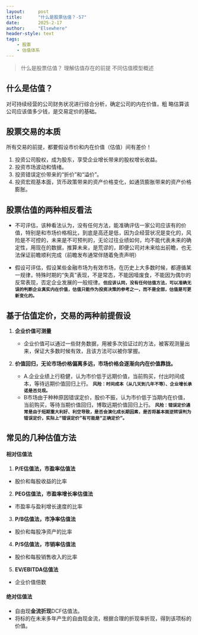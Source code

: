 ```yaml
---
layout: 	post
title: 		"什么是股票估值？-57"
date:       2025-2-17
author: 	"Elsewhere"
header-style: text
tags:
    - 股票 
    - 估值体系
---
```


> 什么是股票估值？
> 理解估值存在的前提
> 不同估值模型概述



## 什么是估值？
对可持续经营的公司财务状况进行综合分析，确定公司的内在价值，粗
略估算该公司应该值多少钱，是交易定价的基础。

## 股票交易的本质

所有交易的前提，都要假设市价和内在价值（估值）间有差价！
1. 投资公司股权，成为股东，享受企业增长带来的股权增长收益。
2. 投资市场波动和情绪。
3. 投资错误定价带来的“折价”和“溢价”。
4. 投资宏观基本面，货币政策带来的资产价格变化，如通货膨胀带来的资产价格膨胀。



## 股票估值的两种相反看法

- 不可评估，该种看法认为，没有任何方法，能准确评估一家公司应该有的价值，特别是和市场价格相比，到底是高还是低，因为企经营状况是变化的，风险是不可控的，未来是不可预判的，无论过往业绩如何，均不能代表未来的确定性，用现在的数据，推算未来，是荒谬的，即便公司对未来给出前瞻，也无法保证前瞻顺利完成（前瞻发布通常伴随着免责声明）

- 假设可评估，假设某些金融市场为有效市场，在历史上大多数时候，都遵循某一规律，特殊时期的“失真”表现，不是常态，不能因噎废食，不能因为偶尔的反常表现，否定企业发展的一般规律。**`但应该认同，没有任何估值方法，可以准确无误的判断企业真实内在价值，估值只能作为投资决策的参考之一，而不是全部，估值是可更新变化的。`**



## 基于估值定价，交易的两种前提假设

1. **企业价值可测量**
    - 企业价值可以通过一些财务数据，用被多次验证过的方法，被客观测量出来，保证大多数时候有效，且该方法可以被你掌握。

2. **价值回归，无论市场价格偏离多远，市场价格会逐渐向内在价值靠拢。**
   - A.企业业绩上行稳健，认为市价低于远期价值，当前购买，付出时间成本，等待远期价值回归上行。
     **`风险：时间成本（从几天到几年不等）、企业增长承诺是否兑现。`**
   - B市场由于种种原因错误定价，股价不振，认为市价低于当期内在价值，当前购买，等待当期价值回归，博取远期价值回归上行。
     **`风险：错误定价通常是由于短期重大利好、利空导致，是否会演化成长期因素，是否将基本面逆转误判为错误定价，实际上“错误定价”有可能是“正确定价”。`**



## 常见的几种估值方法
#### 相对估值法

1. **P/E估值法，市盈率估值法**
- 股价和每股收益的比率
2. **PEG估值法，市盈率增长率估值法**
- 市盈率与盈利增长速度的比率
3. **P/B估值法，市净率估值法**
- 股价和每股净资产的比率
4. **P/S估值法，市销率估值法**
- 股价和每股销售收入的比率
5. **EV/EBITDA估值法**
- 企业价值倍数

#### 绝对估值法
- 自由现**金流折现**DCF估值法。
- 将标的在未来多年产生的自由现金流，根据合理的折现率折现，得到该项标的价值。
